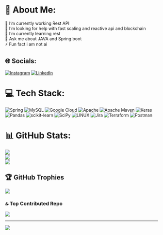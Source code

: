 # 💫 About Me:
🔭 I’m currently working Rest API<br>🤝 I’m looking for help with fast scaling and reactive api and blockchain<br>🌱 I’m currently learning rest<br>💬 Ask me about JAVA and Spring boot<br>⚡ Fun fact i am not ai


## 🌐 Socials:
[![Instagram](https://img.shields.io/badge/Instagram-%23E4405F.svg?logo=Instagram&logoColor=white)](https://instagram.com/rohithguptha_) [![LinkedIn](https://img.shields.io/badge/LinkedIn-%230077B5.svg?logo=linkedin&logoColor=white)](https://linkedin.com/in/rohithguptha) 

# 💻 Tech Stack:
![Spring](https://img.shields.io/badge/spring-%236DB33F.svg?style=flat&logo=spring&logoColor=white) ![MySQL](https://img.shields.io/badge/mysql-%2300f.svg?style=flat&logo=mysql&logoColor=white) ![Google Cloud](https://img.shields.io/badge/Google%20Cloud-%234285F4.svg?style=flat&logo=google-cloud&logoColor=white) ![Apache](https://img.shields.io/badge/apache-%23D42029.svg?style=flat&logo=apache&logoColor=white) ![Apache Maven](https://img.shields.io/badge/Apache%20Maven-C71A36?style=flat&logo=Apache%20Maven&logoColor=white) ![Keras](https://img.shields.io/badge/Keras-%23D00000.svg?style=flat&logo=Keras&logoColor=white) ![Pandas](https://img.shields.io/badge/pandas-%23150458.svg?style=flat&logo=pandas&logoColor=white) ![scikit-learn](https://img.shields.io/badge/scikit--learn-%23F7931E.svg?style=flat&logo=scikit-learn&logoColor=white) ![SciPy](https://img.shields.io/badge/SciPy-%230C55A5.svg?style=flat&logo=scipy&logoColor=%white) ![LINUX](https://img.shields.io/badge/Linux-FCC624?style=flat&logo=linux&logoColor=black) ![Jira](https://img.shields.io/badge/jira-%230A0FFF.svg?style=flat&logo=jira&logoColor=white) ![Terraform](https://img.shields.io/badge/terraform-%235835CC.svg?style=flat&logo=terraform&logoColor=white) ![Postman](https://img.shields.io/badge/Postman-FF6C37?style=flat&logo=postman&logoColor=white)
# 📊 GitHub Stats:
![](https://github-readme-stats.vercel.app/api?username=RohithGuptha&theme=merko&hide_border=false&include_all_commits=true&count_private=true)<br/>
![](https://github-readme-streak-stats.herokuapp.com/?user=RohithGuptha&theme=merko&hide_border=false)<br/>
![](https://github-readme-stats.vercel.app/api/top-langs/?username=RohithGuptha&theme=merko&hide_border=false&include_all_commits=true&count_private=true&layout=compact)

## 🏆 GitHub Trophies
![](https://github-profile-trophy.vercel.app/?username=RohithGuptha&theme=gitdimmed&no-frame=false&no-bg=false&margin-w=4)

### 🔝 Top Contributed Repo
![](https://github-contributor-stats.vercel.app/api?username=RohithGuptha&limit=5&theme=dark&combine_all_yearly_contributions=true)

---
[![](https://visitcount.itsvg.in/api?id=RohithGuptha&icon=0&color=0)](https://visitcount.itsvg.in)

